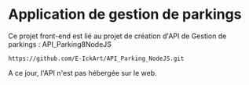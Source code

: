 # Application de gestion de parkings

Ce projet front-end est lié au projet de création d'API de Gestion de parkings :
API_Parking8NodeJS

```
https://github.com/E-IckArt/API_Parking_NodeJS.git
```
A ce jour, l'API n'est pas hébergée sur le web.
